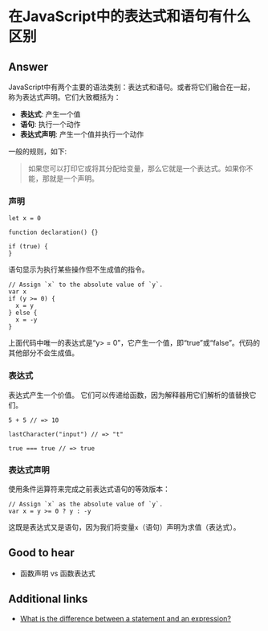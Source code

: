 # 在JavaScript中的表达式和语句有什么区别

## Answer

JavaScript中有两个主要的语法类别：表达式和语句。或者将它们融合在一起，称为表达式声明。它们大致概括为：

* **表达式**: 产生一个值
* **语句**: 执行一个动作
* **表达式声明**: 产生一个值并执行一个动作

一般的规则，如下:

> 如果您可以打印它或将其分配给变量，那么它就是一个表达式。如果你不能，那就是一个声明。

### 声明

```es6
let x = 0

function declaration() {}

if (true) {
}
```

语句显示为执行某些操作但不生成值的指令。

```es6
// Assign `x` to the absolute value of `y`.
var x
if (y >= 0) {
  x = y
} else {
  x = -y
}
```

上面代码中唯一的表达式是“y> = 0”，它产生一个值，即“true”或“false”。代码的其他部分不会生成值。

### 表达式

表达式产生一个价值。 它们可以传递给函数，因为解释器用它们解析的值替换它们。

```es6
5 + 5 // => 10

lastCharacter("input") // => "t"

true === true // => true
```

### 表达式声明

使用条件运算符来完成之前表达式语句的等效版本：

```es6
// Assign `x` as the absolute value of `y`.
var x = y >= 0 ? y : -y
```

这既是表达式又是语句，因为我们将变量`x`（语句）声明为求值（表达式）。

## Good to hear

* 函数声明 vs 函数表达式

## Additional links

* [What is the difference between a statement and an expression?](https://stackoverflow.com/questions/12703214/javascript-difference-between-a-statement-and-an-expression)

<!-- Whenever possible, link a more detailed explanation. -->

<!-- tags: (javascript) -->

<!-- expertise: (1) -->

